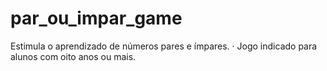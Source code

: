 # par_ou_impar_game
Estimula o aprendizado de números pares e ímpares. · Jogo indicado para alunos com oito anos ou mais.
